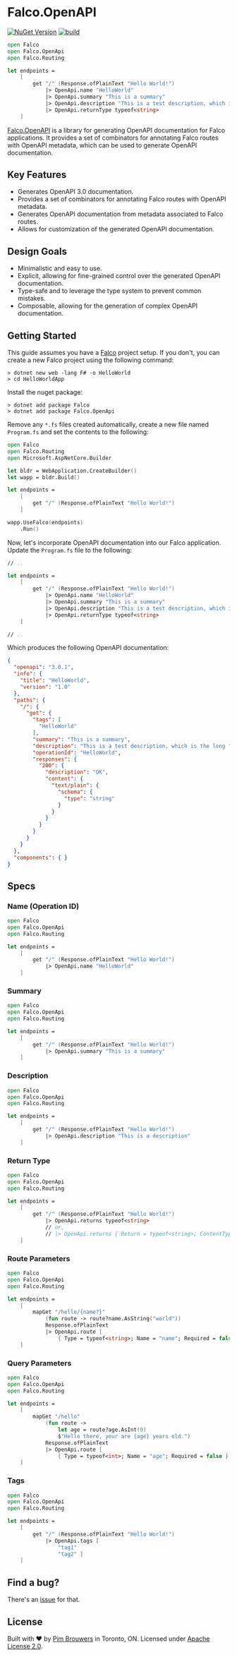 # Falco.OpenAPI

[![NuGet Version](https://img.shields.io/nuget/v/Falco.OpenApi.svg)](https://www.nuget.org/packages/Falco.OpenApi)
[![build](https://github.com/pimbrouwers/Falco.OpenApi/actions/workflows/build.yml/badge.svg)](https://github.com/pimbrouwers/Falco.OpenApi/actions/workflows/build.yml)

```fsharp
open Falco
open Falco.OpenApi
open Falco.Routing

let endpoints =
    [
        get "/" (Response.ofPlainText "Hello World!")
            |> OpenApi.name "HelloWorld"
            |> OpenApi.summary "This is a summary"
            |> OpenApi.description "This is a test description, which is the long form of the summary."
            |> OpenApi.returnType typeof<string>
    ]
```

[Falco.OpenAPI](https://github.com/pimbrouwers/Falco.OpenAPI) is a library for generating OpenAPI documentation for Falco applications. It provides a set of combinators for annotating Falco routes with OpenAPI metadata, which can be used to generate OpenAPI documentation.

## Key Features

- Generates OpenAPI 3.0 documentation.
- Provides a set of combinators for annotating Falco routes with OpenAPI metadata.
- Generates OpenAPI documentation from metadata associated to Falco routes.
- Allows for customization of the generated OpenAPI documentation.

## Design Goals

- Minimalistic and easy to use.
- Explicit, allowing for fine-grained control over the generated OpenAPI documentation.
- Type-safe and to leverage the type system to prevent common mistakes.
- Composable, allowing for the generation of complex OpenAPI documentation.

## Getting Started

This guide assumes you have a [Falco](https://github.com/pimbrouwers/Falco) project setup. If you don't, you can create a new Falco project using the following command:

```shell
> dotnet new web -lang F# -o HelloWorld
> cd HelloWorldApp
```

Install the nuget package:

```shell
> dotnet add package Falco
> dotnet add package Falco.OpenApi
```

Remove any `*.fs` files created automatically, create a new file named `Program.fs` and set the contents to the following:

```fsharp
open Falco
open Falco.Routing
open Microsoft.AspNetCore.Builder

let bldr = WebApplication.CreateBuilder()
let wapp = bldr.Build()

let endpoints =
    [
        get "/" (Response.ofPlainText "Hello World!")
    ]

wapp.UseFalco(endpoints)
    .Run()
```

Now, let's incorporate OpenAPI documentation into our Falco application. Update the `Program.fs` file to the following:

```fsharp
// ..

let endpoints =
    [
        get "/" (Response.ofPlainText "Hello World!")
            |> OpenApi.name "HelloWorld"
            |> OpenApi.summary "This is a summary"
            |> OpenApi.description "This is a test description, which is the long form of the summary."
            |> OpenApi.returnType typeof<string>
    ]

// ..
```

Which produces the following OpenAPI documentation:

```json
{
  "openapi": "3.0.1",
  "info": {
    "title": "HelloWorld",
    "version": "1.0"
  },
  "paths": {
    "/": {
      "get": {
        "tags": [
          "HelloWorld"
        ],
        "summary": "This is a summary",
        "description": "This is a test description, which is the long form of the summary",
        "operationId": "HelloWorld",
        "responses": {
          "200": {
            "description": "OK",
            "content": {
              "text/plain": {
                "schema": {
                  "type": "string"
                }
              }
            }
          }
        }
      }
    }
  },
  "components": { }
}
```

## Specs

### Name (Operation ID)

```fsharp
open Falco
open Falco.OpenApi
open Falco.Routing

let endpoints =
    [
        get "/" (Response.ofPlainText "Hello World!")
            |> OpenApi.name "HelloWorld"
    ]
```

### Summary

```fsharp
open Falco
open Falco.OpenApi
open Falco.Routing

let endpoints =
    [
        get "/" (Response.ofPlainText "Hello World!")
            |> OpenApi.summary "This is a summary"
    ]
```

### Description

```fsharp
open Falco
open Falco.OpenApi
open Falco.Routing

let endpoints =
    [
        get "/" (Response.ofPlainText "Hello World!")
            |> OpenApi.description "This is a description"
    ]
```

### Return Type

```fsharp
open Falco
open Falco.OpenApi
open Falco.Routing

let endpoints =
    [
        get "/" (Response.ofPlainText "Hello World!")
            |> OpenApi.returns typeof<string>
            // or,
            // |> OpenApi.returns { Return = typeof<string>; ContentType = ["text/plain"]; Status = 200 }
    ]
```

### Route Parameters

```fsharp
open Falco
open Falco.OpenApi
open Falco.Routing

let endpoints =
    [
        mapGet "/hello/{name?}"
            (fun route -> route?name.AsString("world"))
            Response.ofPlainText
            |> OpenApi.route [
                { Type = typeof<string>; Name = "name"; Required = false } ]
    ]
```

### Query Parameters


```fsharp
open Falco
open Falco.OpenApi
open Falco.Routing

let endpoints =
    [
        mapGet "/hello"
            (fun route ->
                let age = route?age.AsInt(0)
                $"Hello there, your are {age} years old.")
            Response.ofPlainText
            |> OpenApi.route [
                { Type = typeof<int>; Name = "age"; Required = false } ]
    ]
```

### Tags

```fsharp
open Falco
open Falco.OpenApi
open Falco.Routing

let endpoints =
    [
        get "/" (Response.ofPlainText "Hello World!")
            |> OpenApi.tags [
                "tag1"
                "tag2" ]
    ]
```

## Find a bug?

There's an [issue](https://github.com/pimbrouwers/Falco.OpenApi/issues) for that.

## License

Built with ♥ by [Pim Brouwers](https://github.com/pimbrouwers) in Toronto, ON. Licensed under [Apache License 2.0](https://github.com/pimbrouwers/Falco.OpenApi/blob/master/LICENSE).
